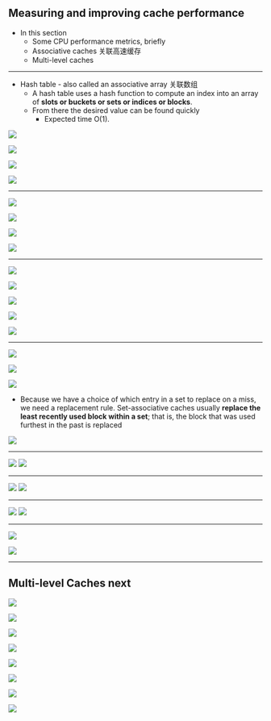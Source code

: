## Measuring and improving cache performance

- In this section
  - Some CPU performance metrics, briefly
  - Associative caches 关联高速缓存
  - Multi-level caches

---

- Hash table - also called an associative array 关联数组
  - A hash table uses a hash function to compute an index into an array of 
    **slots or buckets or sets or indices or blocks**.
  - From there the desired value can be found quickly 
    - Expected time O(1).


![](img/2020-12-06-11-55-40.png)

![](img/2020-12-11-22-07-14.png)

![](img/2020-12-11-22-17-29.png)

![](img/2020-12-11-22-22-07.png)

---

![](img/2020-12-11-22-37-08.png)


![](img/2020-12-11-22-43-11.png)

![](img/2020-12-11-22-37-23.png)

![](img/2020-12-11-22-46-13.png)

---

![](img/2020-12-11-23-35-58.png)

![](img/2020-12-11-23-36-16.png)

![](img/2020-12-11-23-37-23.png)

![](img/2020-12-11-23-37-46.png)

![](img/2020-12-11-23-38-02.png)

---

![](img/2020-12-12-00-52-57.png)

![](img/2020-12-12-00-52-41.png)

![](img/2020-12-12-00-53-10.png)

- Because we have a choice of which entry in a set to replace on a miss, we need a replacement rule. Set-associative 
  caches usually **replace the least recently used block within a set**; that is, the block that was used furthest in 
  the past is replaced

![](img/2020-12-12-00-53-30.png)

---

![](img/2020-12-12-15-48-19.png)
![](img/2020-12-12-15-48-34.png)

---

![](img/2020-12-12-15-55-33.png)
![](img/2020-12-12-15-55-54.png)

---

![](img/2020-12-12-16-01-18.png)
![](img/2020-12-12-16-01-37.png)

---

![](img/2020-12-12-16-03-48.png)

![](img/2020-12-12-16-06-56.png)

---

## Multi-level Caches next

![](img/2020-12-12-16-46-38.png)

![](img/2020-12-12-16-48-05.png)

![](img/2020-12-12-16-48-47.png)

![](img/2020-12-12-16-49-25.png)

![](img/2020-12-12-16-49-51.png)

![](img/2020-12-12-16-51-52.png)

![](img/2020-12-12-16-53-28.png)

![](img/2020-12-12-16-56-56.png)


